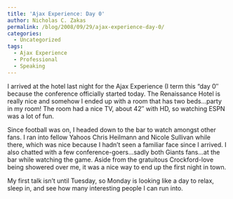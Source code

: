 ```yaml
---
title: 'Ajax Experience: Day 0'
author: Nicholas C. Zakas
permalink: /blog/2008/09/29/ajax-experience-day-0/
categories:
  - Uncategorized
tags:
  - Ajax Experience
  - Professional
  - Speaking
---
```

I arrived at the hotel last night for the Ajax Experience (I term this &#8220;day 0&#8243; because the conference officially started today. The Renaissance Hotel is really nice and somehow I ended up with a room that has two beds&#8230;party in my room! The room had a nice TV, about 42&#8243; with HD, so watching ESPN was a lot of fun.

Since football was on, I headed down to the bar to watch amongst other fans. I ran into fellow Yahoos Chris Heilmann and Nicole Sullivan while there, which was nice because I hadn&#8217;t seen a familiar face since I arrived. I also chatted with a few conference-goers&#8230;sadly both Giants fans&#8230;at the bar while watching the game. Aside from the gratuitous Crockford-love being showered over me, it was a nice way to end up the first night in town.

My first talk isn&#8217;t until Tuesday, so Monday is looking like a day to relax, sleep in, and see how many interesting people I can run into.
